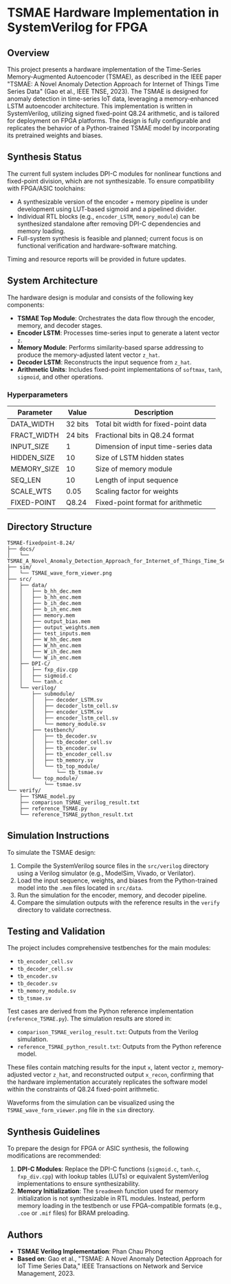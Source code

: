 # TSMAE Hardware Implementation in SystemVerilog for FPGA

## Overview

This project presents a hardware implementation of the Time-Series Memory-Augmented Autoencoder (TSMAE), as described in the IEEE paper "TSMAE: A Novel Anomaly Detection Approach for Internet of Things Time Series Data" (Gao et al., IEEE TNSE, 2023). The TSMAE is designed for anomaly detection in time-series IoT data, leveraging a memory-enhanced LSTM autoencoder architecture. This implementation is written in SystemVerilog, utilizing signed fixed-point Q8.24 arithmetic, and is tailored for deployment on FPGA platforms. The design is fully configurable and replicates the behavior of a Python-trained TSMAE model by incorporating its pretrained weights and biases.
## Synthesis Status

The current full system includes DPI-C modules for nonlinear functions and fixed-point division, which are not synthesizable. To ensure compatibility with FPGA/ASIC toolchains:

- A synthesizable version of the encoder + memory pipeline is under development using LUT-based sigmoid and a pipelined divider.
- Individual RTL blocks (e.g., `encoder_LSTM`, `memory_module`) can be synthesized standalone after removing DPI-C dependencies and memory loading.
- Full-system synthesis is feasible and planned; current focus is on functional verification and hardware-software matching.

Timing and resource reports will be provided in future updates.
## System Architecture

The hardware design is modular and consists of the following key components:

- **TSMAE Top Module**: Orchestrates the data flow through the encoder, memory, and decoder stages.
- **Encoder LSTM**: Processes time-series input to generate a latent vector `z`.
- **Memory Module**: Performs similarity-based sparse addressing to produce the memory-adjusted latent vector `z_hat`.
- **Decoder LSTM**: Reconstructs the input sequence from `z_hat`.
- **Arithmetic Units**: Includes fixed-point implementations of `softmax`, `tanh`, `sigmoid`, and other operations.

### Hyperparameters

| Parameter       | Value       | Description                              |
|-----------------|-------------|------------------------------------------|
| DATA_WIDTH      | 32 bits     | Total bit width for fixed-point data     |
| FRACT_WIDTH     | 24 bits     | Fractional bits in Q8.24 format          |
| INPUT_SIZE      | 1           | Dimension of input time-series data      |
| HIDDEN_SIZE     | 10          | Size of LSTM hidden states               |
| MEMORY_SIZE     | 10          | Size of memory module                    |
| SEQ_LEN         | 10          | Length of input sequence                 |
| SCALE_WTS       | 0.05        | Scaling factor for weights               |
| FIXED-POINT     | Q8.24       | Fixed-point format for arithmetic        |

## Directory Structure

```
TSMAE-fixedpoint-8.24/
├── docs/
│   └── TSMAE_A_Novel_Anomaly_Detection_Approach_for_Internet_of_Things_Time_Series_Data.pdf
├── sim/
│   └── TSMAE_wave_form_viewer.png
├── src/
│   ├── data/
│   │   ├── b_hh_dec.mem
│   │   ├── b_hh_enc.mem
│   │   ├── b_ih_dec.mem
│   │   ├── b_ih_enc.mem
│   │   ├── memory.mem
│   │   ├── output_bias.mem
│   │   ├── output_weights.mem
│   │   ├── test_inputs.mem
│   │   ├── W_hh_dec.mem
│   │   ├── W_hh_enc.mem
│   │   ├── W_ih_dec.mem
│   │   └── W_ih_enc.mem
│   ├── DPI-C/
│   │   ├── fxp_div.cpp
│   │   ├── sigmoid.c
│   │   └── tanh.c
│   └── verilog/
│       ├── submodule/
│       │   ├── decoder_LSTM.sv
│       │   ├── decoder_lstm_cell.sv
│       │   ├── encoder_LSTM.sv
│       │   ├── encoder_lstm_cell.sv
│       │   └── memory_module.sv
│       ├── testbench/
│       │   ├── tb_decoder.sv
│       │   ├── tb_decoder_cell.sv
│       │   ├── tb_encoder.sv
│       │   ├── tb_encoder_cell.sv
│       │   ├── tb_memory.sv
│       │   └── tb_top_module/
│       │       └── tb_tsmae.sv
│       └── top_module/
│           └── tsmae.sv
└── verify/
    ├── TSMAE_model.py
    ├── comparison_TSMAE_verilog_result.txt
    ├── reference_TSMAE.py
    └── reference_TSMAE_python_result.txt
```

## Simulation Instructions

To simulate the TSMAE design:

1. Compile the SystemVerilog source files in the `src/verilog` directory using a Verilog simulator (e.g., ModelSim, Vivado, or Verilator).
2. Load the input sequence, weights, and biases from the Python-trained model into the `.mem` files located in `src/data`.
3. Run the simulation for the encoder, memory, and decoder pipeline.
4. Compare the simulation outputs with the reference results in the `verify` directory to validate correctness.

## Testing and Validation

The project includes comprehensive testbenches for the main modules:

- `tb_encoder_cell.sv`
- `tb_decoder_cell.sv`
- `tb_encoder.sv`
- `tb_decoder.sv`
- `tb_memory_module.sv`
- `tb_tsmae.sv`

Test cases are derived from the Python reference implementation (`reference_TSMAE.py`). The simulation results are stored in:

- `comparison_TSMAE_verilog_result.txt`: Outputs from the Verilog simulation.
- `reference_TSMAE_python_result.txt`: Outputs from the Python reference model.

These files contain matching results for the input `x`, latent vector `z`, memory-adjusted vector `z_hat`, and reconstructed output `x_recon`, confirming that the hardware implementation accurately replicates the software model within the constraints of Q8.24 fixed-point arithmetic.

Waveforms from the simulation can be visualized using the `TSMAE_wave_form_viewer.png` file in the `sim` directory.

## Synthesis Guidelines

To prepare the design for FPGA or ASIC synthesis, the following modifications are recommended:

1. **DPI-C Modules**: Replace the DPI-C functions (`sigmoid.c`, `tanh.c`, `fxp_div.cpp`) with lookup tables (LUTs) or equivalent SystemVerilog implementations to ensure synthesizability.
2. **Memory Initialization**: The `$readmemh` function used for memory initialization is not synthesizable in RTL modules. Instead, perform memory loading in the testbench or use FPGA-compatible formats (e.g., `.coe` or `.mif` files) for BRAM preloading.

## Authors

- **TSMAE Verilog Implementation**: Phan Chau Phong
- **Based on**: Gao et al., "TSMAE: A Novel Anomaly Detection Approach for IoT Time Series Data," IEEE Transactions on Network and Service Management, 2023.

